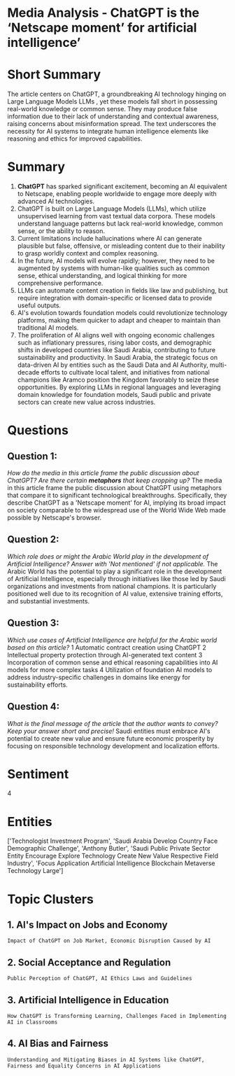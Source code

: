 # Media Analysis - ChatGPT is the ‘Netscape moment’ for artificial intelligence’

# Short Summary
The article centers on ChatGPT, a groundbreaking AI technology hinging on Large Language Models LLMs , yet these models fall short in possessing real-world knowledge or common sense. They may produce false information due to their lack of understanding and contextual awareness, raising concerns about misinformation spread. The text underscores the necessity for AI systems to integrate human intelligence elements like reasoning and ethics for improved capabilities.

# Summary
1. **ChatGPT** has sparked significant excitement, becoming an AI equivalent to Netscape, enabling people worldwide to engage more deeply with advanced AI technologies.
2. ChatGPT is built on Large Language Models (LLMs), which utilize unsupervised learning from vast textual data corpora. These models understand language patterns but lack real-world knowledge, common sense, or the ability to reason.
3. Current limitations include hallucinations where AI can generate plausible but false, offensive, or misleading content due to their inability to grasp worldly context and complex reasoning.
4. In the future, AI models will evolve rapidly; however, they need to be augmented by systems with human-like qualities such as common sense, ethical understanding, and logical thinking for more comprehensive performance.
5. LLMs can automate content creation in fields like law and publishing, but require integration with domain-specific or licensed data to provide useful outputs.
6. AI's evolution towards foundation models could revolutionize technology platforms, making them quicker to adapt and cheaper to maintain than traditional AI models.
7. The proliferation of AI aligns well with ongoing economic challenges such as inflationary pressures, rising labor costs, and demographic shifts in developed countries like Saudi Arabia, contributing to future sustainability and productivity.
In Saudi Arabia, the strategic focus on data-driven AI by entities such as the Saudi Data and AI Authority, multi-decade efforts to cultivate local talent, and initiatives from national champions like Aramco position the Kingdom favorably to seize these opportunities. By exploring LLMs in regional languages and leveraging domain knowledge for foundation models, Saudi public and private sectors can create new value across industries.

# Questions
## Question 1:
*How do the media in this article frame the public discussion about ChatGPT? Are there certain **metaphors** that keep cropping up?*
The media in this article frame the public discussion about ChatGPT using metaphors that compare it to significant technological breakthroughs. Specifically, they describe ChatGPT as a 'Netscape moment' for AI, implying its broad impact on society comparable to the widespread use of the World Wide Web made possible by Netscape's browser.
## Question 2:
*Which role does or might the Arabic World play in the development of Artificial Intelligence? Answer with 'Not mentioned' if not applicable.*
The Arabic World has the potential to play a significant role in the development of Artificial Intelligence, especially through initiatives like those led by Saudi organizations and investments from national champions. It is particularly positioned well due to its recognition of AI value, extensive training efforts, and substantial investments.
## Question 3:
*Which use cases of Artificial Intelligence are helpful for the Arabic world based on this article?*
1 Automatic contract creation using ChatGPT 2 Intellectual property protection through AI-generated text content 3 Incorporation of common sense and ethical reasoning capabilities into AI models for more complex tasks 4 Utilization of foundation AI models to address industry-specific challenges in domains like energy for sustainability efforts.
## Question 4:
*What is the final message of the article that the author wants to convey? Keep your answer short and precise!*
Saudi entities must embrace AI's potential to create new value and ensure future economic prosperity by focusing on responsible technology development and localization efforts.

# Sentiment
4

# Entities
['Technologist Investment Program', 'Saudi Arabia Develop Country Face Demographic Challenge', 'Anthony Butler', 'Saudi Public Private Sector Entity Encourage Explore Technology Create New Value Respective Field Industry', 'Focus Application Artificial Intelligence Blockchain Metaverse Technology Large']

# Topic Clusters
## 1. AI's Impact on Jobs and Economy
	Impact of ChatGPT on Job Market, Economic Disruption Caused by AI
## 2. Social Acceptance and Regulation
	Public Perception of ChatGPT, AI Ethics Laws and Guidelines
## 3. Artificial Intelligence in Education
	How ChatGPT is Transforming Learning, Challenges Faced in Implementing AI in Classrooms
## 4. AI Bias and Fairness
	Understanding and Mitigating Biases in AI Systems like ChatGPT, Fairness and Equality Concerns in AI Applications

